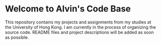 # Welcome to Alvin's Code Base

This repository contains my projects and assignments from my studies at the University of Hong Kong. I am currently in the process of organizing the source code. README files and project descriptions will be added as soon as possible.
